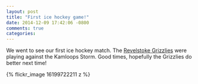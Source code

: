 ```yaml
---
layout: post
title: "First ice hockey game!"
date: 2014-12-09 17:42:06 -0800
comments: true
categories: 
---
```


We went to see our first ice hockey match. The [Revelstoke Grizzlies](http://www.revelstokegrizzlies.com) were playing against the Kamloops Storm. Good times, hopefully the Grizzlies do better next time!

{% flickr_image 16199722211 z %}
